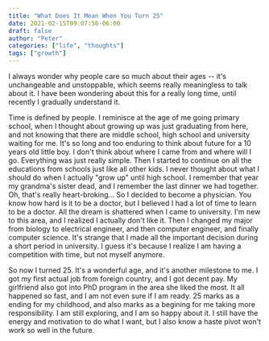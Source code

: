 ```yaml
---
title: "What Does It Mean When You Turn 25"
date: 2021-02-15T09:07:56-06:00
draft: false
author: "Peter"
categories: ["life", "thoughts"]
tags: ["growth"]
---
```



I always wonder why people care so much about their ages -- it's unchangeable and unstoppable, which seems really meaningless to talk about it. I have been wondering about this for a really long time, until recently I gradually understand it.

Time is defined by people. I reminisce at the age of me going primary school, when I thought about growing up was just graduating from here, and not knowing that there are middle school, high school and university waiting for me. It's so long and too enduring to think about future for a 10 years old little boy. I don't think about where I came from and where will I go. Everything was just really simple. Then I started to continue on all the educations from schools just like all other kids. I never thought about what I should do when I actually "grow up" until high school. I remember that year my grandma's sister dead, and I remember the last dinner we had together. Oh, that's really heart-broking... So I decided to become a physician. You know how hard is it to be a doctor, but I believed I had a lot of time to learn to be a doctor. All the dream is shattered when I came to university. I'm new to this area, and I realized I actually don't like it. Then I changed my major from biology to electrical engineer, and then computer engineer, and finally computer science. It's strange that I made all the important decision during a short period in university. I guess it's because I realize I am having a competition with time, but not myself anymore.

So now I turned 25. It's a wonderful age, and it's another milestone to me. I got my first actual job from foreign country, and I got decent pay. My girlfriend also got into PhD program in the area she liked the most. It all happened so fast, and I am not even sure if I am ready. 25 marks as a ending for my childhood, and also marks as a begining for me taking more responsibility. I am still exploring, and I am so happy about it. I still have the energy and motivation to do what I want, but I also know a haste pivot won't work so well in the future.
